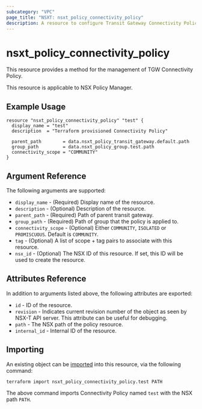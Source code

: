 ```yaml
---
subcategory: "VPC"
page_title: "NSXT: nsxt_policy_connectivity_policy"
description: A resource to configure Transit Gateway Connectivity Policy.
---
```


# nsxt_policy_connectivity_policy

This resource provides a method for the management of TGW Connectivity Policy.

This resource is applicable to NSX Policy Manager.

## Example Usage

```hcl
resource "nsxt_policy_connectivity_policy" "test" {
  display_name = "test"
  description  = "Terraform provisioned Connectivity Policy"

  parent_path        = data.nsxt_policy_transit_gateway.default.path
  group_path         = data.nsxt_policy_group.test.path
  connectivity_scope = "COMMUNITY"
}
```

## Argument Reference

The following arguments are supported:

* `display_name` - (Required) Display name of the resource.
* `description` - (Optional) Description of the resource.
* `parent_path` - (Required) Path of parent transit gateway.
* `group_path` - (Required) Path of group that the policy is applied to.
* `connectivity_scope` - (Optional) Either `COMMUNITY`, `ISOLATED` or `PROMISCUOUS`. Default is `COMMUNITY`.
* `tag` - (Optional) A list of scope + tag pairs to associate with this resource.
* `nsx_id` - (Optional) The NSX ID of this resource. If set, this ID will be used to create the resource.

## Attributes Reference

In addition to arguments listed above, the following attributes are exported:

* `id` - ID of the resource.
* `revision` - Indicates current revision number of the object as seen by NSX-T API server. This attribute can be useful for debugging.
* `path` - The NSX path of the policy resource.
* `internal_id` - Internal ID of the resource.

## Importing

An existing object can be [imported][docs-import] into this resource, via the following command:

[docs-import]: https://developer.hashicorp.com/terraform/cli/import

```shell
terraform import nsxt_policy_connectivity_policy.test PATH
```

The above command imports Connectivity Policy named `test` with the NSX path `PATH`.
